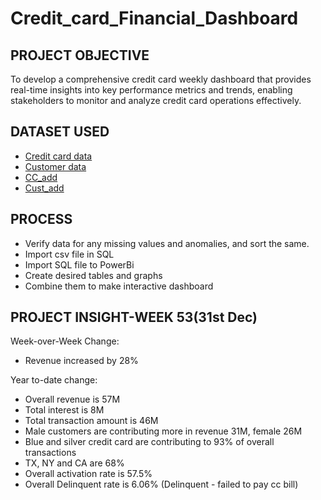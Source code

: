 # Credit_card_Financial_Dashboard


## PROJECT OBJECTIVE
To develop a comprehensive credit card weekly dashboard that provides real-time insights into key performance metrics and trends, enabling stakeholders to monitor and analyze credit card operations effectively.

## DATASET USED
- <a href="https://github.com/Isha4001/Credit_card_Financial_Dashboard/blob/main/credit_card.csv">Credit card data</a>
- <a href="https://github.com/Isha4001/Credit_card_Financial_Dashboard/blob/main/customer.csv">Customer data</a>
- <a href="https://github.com/Isha4001/Credit_card_Financial_Dashboard/blob/main/cc_add.csv">CC_add</a>
- <a href="https://github.com/Isha4001/Credit_card_Financial_Dashboard/blob/main/cust_add.csv">Cust_add</a>

## PROCESS
* Verify data for any missing values and anomalies, and sort the same.
* Import csv file in SQL
* Import SQL file to PowerBi
* Create desired tables and graphs
* Combine them to make interactive dashboard

## PROJECT INSIGHT-WEEK 53(31st Dec)
Week-over-Week Change:
  * Revenue increased by 28%
    
Year to-date change:
  * Overall revenue is 57M
  * Total interest is 8M
  * Total transaction amount is 46M
  * Male customers are contributing more in revenue 31M, female 26M
  * Blue and silver credit card are contributing to 93% of overall transactions
  * TX, NY and CA are 68%
  * Overall activation rate is 57.5%
  * Overall Delinquent rate is 6.06% (Delinquent - failed to pay cc bill)
